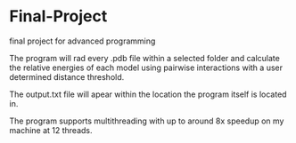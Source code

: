 # Final-Project
final project for advanced programming

The program will rad every .pdb file within a selected folder and calculate the relative energies of each model using pairwise interactions with a user determined distance threshold.

The output.txt file will apear within the location the program itself is located in.

The program supports multithreading with up to around 8x speedup on my machine at 12 threads.
